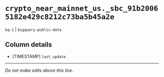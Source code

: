 # `crypto_near_mainnet_us._sbc_91b20065182e429c8212c73ba5b45a2e`
`bq-1` | `bigquery-public-data`

## Column details
* [TIMESTAMP] `last_update`

-------------------------------------------------------------------------------
*Do not make edits above this line.*

